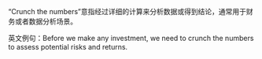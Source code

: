 “Crunch the numbers”意指经过详细的计算来分析数据或得到结论，通常用于财务或者数据分析场景。

英文例句：Before we make any investment, we need to crunch the numbers to assess potential risks and returns.
